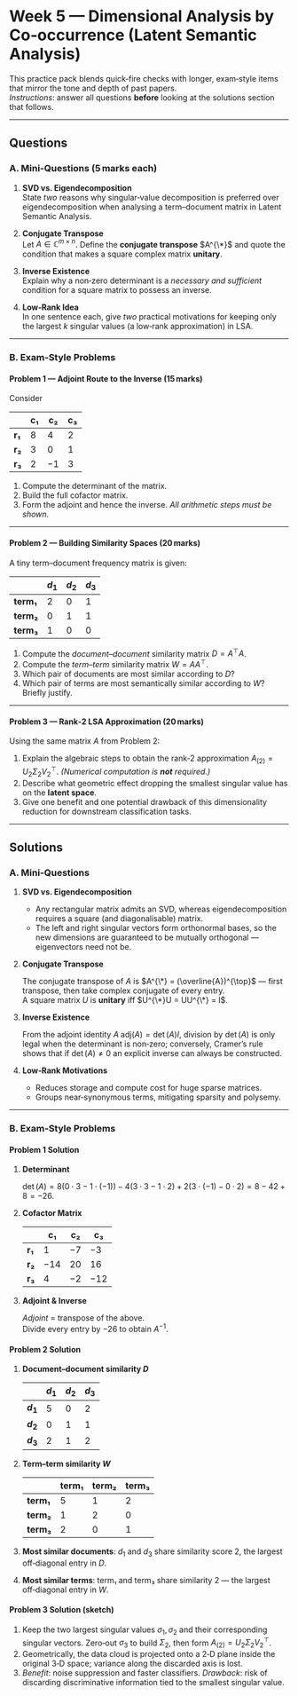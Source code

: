 # Week 5 — Dimensional Analysis by Co‑occurrence (Latent Semantic Analysis)

This practice pack blends quick‑fire checks with longer, exam‑style items that mirror the tone and depth of past papers.  
*Instructions*: answer all questions **before** looking at the solutions section that follows.

---

## Questions

### A. Mini‑Questions (5 marks each)

1. **SVD vs. Eigendecomposition**  
   State *two* reasons why singular‑value decomposition is preferred over eigendecomposition when analysing a term–document matrix in Latent Semantic Analysis.

2. **Conjugate Transpose**  
   Let $A \in \mathbb{C}^{m\times n}$. Define the **conjugate transpose** $A^{\*}$ and quote the condition that makes a square complex matrix **unitary**.

3. **Inverse Existence**  
   Explain why a non‑zero determinant is a *necessary and sufficient* condition for a square matrix to possess an inverse.

4. **Low‑Rank Idea**  
   In one sentence each, give *two* practical motivations for keeping only the largest $k$ singular values (a low‑rank approximation) in LSA.

---

### B. Exam‑Style Problems

#### Problem 1 — Adjoint Route to the Inverse (15 marks)  

Consider  

|   | c₁ | c₂ | c₃ |
|---|---|---|---|
| **r₁** | 8 | 4 | 2 |
| **r₂** | 3 | 0 | 1 |
| **r₃** | 2 | −1 | 3 |

1. Compute the determinant of the matrix.  
2. Build the full cofactor matrix.  
3. Form the adjoint and hence the inverse. *All arithmetic steps must be shown.*

---

#### Problem 2 — Building Similarity Spaces (20 marks)

A tiny term–document frequency matrix is given:

|   | $d_1$ | $d_2$ | $d_3$ |
|---|---|---|---|
| **term₁** | 2 | 0 | 1 |
| **term₂** | 0 | 1 | 1 |
| **term₃** | 1 | 0 | 0 |

1. Compute the *document–document* similarity matrix $D = A^{\top}A$.  
2. Compute the *term–term* similarity matrix $W = A A^{\top}$.  
3. Which pair of documents are most similar according to $D$?  
4. Which pair of terms are most semantically similar according to $W$? Briefly justify.

---

#### Problem 3 — Rank‑2 LSA Approximation (20 marks)

Using the same matrix $A$ from Problem 2:

1. Explain the algebraic steps to obtain the rank‑2 approximation $A_{(2)} = U_2 \Sigma_2 V_2^{\top}$. *(Numerical computation is **not** required.)*  
2. Describe what geometric effect dropping the smallest singular value has on the **latent space**.  
3. Give one benefit and one potential drawback of this dimensionality reduction for downstream classification tasks.

---

## Solutions

### A. Mini‑Questions

1. **SVD vs. Eigendecomposition**

   * Any rectangular matrix admits an SVD, whereas eigendecomposition requires a square (and diagonalisable) matrix.  
   * The left and right singular vectors form orthonormal bases, so the new dimensions are guaranteed to be mutually orthogonal — eigenvectors need not be.

2. **Conjugate Transpose**

   The conjugate transpose of $A$ is $A^{\*} = (\overline{A})^{\top}$ — first transpose, then take complex conjugate of every entry.  
   A square matrix $U$ is **unitary** iff $U^{\*}U = UU^{\*} = I$.

3. **Inverse Existence**

   From the adjoint identity $A\;\text{adj}(A) = \det(A) I$, division by $\det(A)$ is only legal when the determinant is non‑zero; conversely, Cramer’s rule shows that if $\det(A) \ne 0$ an explicit inverse can always be constructed.  

4. **Low‑Rank Motivations**

   * Reduces storage and compute cost for huge sparse matrices.  
   * Groups near‑synonymous terms, mitigating sparsity and polysemy.


---

### B. Exam‑Style Problems

#### Problem 1 Solution

1. **Determinant**

   $\det(A) = 8(0\cdot3 - 1\cdot(−1)) - 4(3\cdot3 - 1\cdot2) + 2(3\cdot(−1) - 0\cdot2) = 8 - 42 + 8 = −26$.

2. **Cofactor Matrix**

   |   | c₁ | c₂ | c₃ |
   |---|---|---|---|
   | **r₁** | 1 | −7 | −3 |
   | **r₂** | −14 | 20 | 16 |
   | **r₃** | 4 | −2 | −12 |

3. **Adjoint & Inverse**

   *Adjoint* = transpose of the above.  
   Divide every entry by $−26$ to obtain $A^{-1}$.

#### Problem 2 Solution

1. **Document–document similarity $D$**

   |   | $d_1$ | $d_2$ | $d_3$ |
   |---|---|---|---|
   | **$d_1$** | 5 | 0 | 2 |
   | **$d_2$** | 0 | 1 | 1 |
   | **$d_3$** | 2 | 1 | 2 |

2. **Term–term similarity $W$**

   |   | term₁ | term₂ | term₃ |
   |---|---|---|---|
   | **term₁** | 5 | 1 | 2 |
   | **term₂** | 1 | 2 | 0 |
   | **term₃** | 2 | 0 | 1 |

3. **Most similar documents**: $d_1$ and $d_3$ share similarity score $2$, the largest off‑diagonal entry in $D$.  

4. **Most similar terms**: term₁ and term₃ share similarity $2$ — the largest off‑diagonal entry in $W$.

#### Problem 3 Solution (sketch)

1. Keep the two largest singular values $\sigma_1, \sigma_2$ and their corresponding singular vectors. Zero‑out $\sigma_3$ to build $\Sigma_2$, then form $A_{(2)} = U_2 \Sigma_2 V_2^{\top}$.  
2. Geometrically, the data cloud is projected onto a 2‑D plane inside the original 3‑D space; variance along the discarded axis is lost.  
3. *Benefit*: noise suppression and faster classifiers. *Drawback*: risk of discarding discriminative information tied to the smallest singular value.

